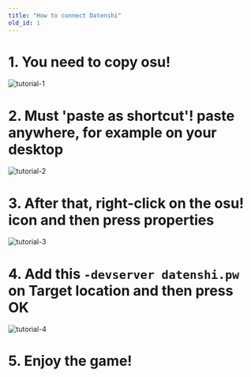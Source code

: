 ```yaml
---
title: "How to connect Datenshi"
old_id: 1
---
```


# 1. You need to copy osu!

![tutorial-1](https://cdn.discordapp.com/attachments/728581754398572546/835524651115479070/unknown.png)

# 2. Must 'paste as shortcut'! paste anywhere, for example on your desktop

![tutorial-2](https://cdn.discordapp.com/attachments/728581754398572546/835525117755916317/unknown.png)

# 3. After that, right-click on the osu! icon and then press properties

![tutorial-3](https://cdn.discordapp.com/attachments/728581754398572546/835525420412960798/unknown.png)

# 4. Add this `-devserver datenshi.pw` on Target location and then press OK

![tutorial-4](https://cdn.discordapp.com/attachments/728581754398572546/862852655687663616/unknown.png)

# 5. Enjoy the game!
